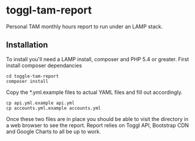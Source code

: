 toggl-tam-report
================
Personal TAM monthly hours report to run under an LAMP stack.

Installation
------------
To install you'll need a LAMP install, composer and PHP 5.4 or greater.
First install composer dependancies
    
    cd toggle-tam-report
    composer install

Copy the *.yml.example files to actual YAML files and fill out accordingly.
    
    cp api.yml.example api.yml
    cp accounts.yml.example accounts.yml

Once these two files are in place you should be able to visit the directory in a web browser to see the report.
Report relies on Toggl API, Bootstrap CDN and Google Charts to all be up to work.
